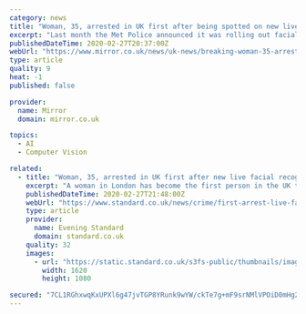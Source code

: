 ```yaml
---
category: news
title: "Woman, 35, arrested in UK first after being spotted on new live facial recognition cameras"
excerpt: "Last month the Met Police announced it was rolling out facial recognition cameras in the hopes of tackling ‘serious crime' including violence, gun and knife crime, child sexual exploitation and terrorism A woman has become the first UK resident to be arrested as a result of a new live facial recognition system implemented by police."
publishedDateTime: 2020-02-27T20:37:00Z
webUrl: "https://www.mirror.co.uk/news/uk-news/breaking-woman-35-arrested-uk-21592896"
type: article
quality: 9
heat: -1
published: false

provider:
  name: Mirror
  domain: mirror.co.uk

topics:
  - AI
  - Computer Vision

related:
  - title: "Woman, 35, arrested in UK first after new live facial recognition cameras rolled out"
    excerpt: "A woman in London has become the first person in the UK to be arrested using a new live facial recognition system rolled out by police. The 35-year-old was arrested for failing to appear in court in connection with a serious assault on an emergency worker. A Met spokesperson said: \"Officers arrested a 35-year-old woman at approx 5.30pm for ..."
    publishedDateTime: 2020-02-27T21:48:00Z
    webUrl: "https://www.standard.co.uk/news/crime/first-arrest-live-facial-recognition-met-police-a4373781.html"
    type: article
    provider:
      name: Evening Standard
      domain: standard.co.uk
    quality: 32
    images:
      - url: "https://static.standard.co.uk/s3fs-public/thumbnails/image/2020/01/24/10/stratfordfacialrecognition2401-1.jpg"
        width: 1620
        height: 1080

secured: "7CL1RGhxwqKxUPXl6g47jvTGP8YRunk9wYW/ckTe7g+mF9srNMlVPOiD0mHg2Ki+9PmMupxXvlIwb5x+quUX9s9gFcjQpdH4bl2qpnwIqrd+/D2E3CE6KyGq55962p+/0BMwprSMoN+FIZbqkrQeMzTy+thF0VWJvx7GkKuNMYz1mAAPf1SoPEAr51zYO0mpXSPDUgyTJ4ZD0mN0HMlly0m7B8imRkqrIoOFmCYOkzbhZWYslPMV9/vDKTjAmCyxdX/hRBugJ/cXykMsvQEeB1itj7VD/arbpoyH0HUQBO3cSPmrVzYTHhp+EgCoJS6mc2aZ9OB4Kqz5qWxfD+eqpAfu7wqQ+i6/bw8eRFRahGjVHB668YDmrCovnYoPbauaDOgQ6sGddT1WeN6Zf0scSy+4QJcc9TVddpwDoWe2oRI1ZZJQK2Z6DjDX4OsILVODNfj1C6SMHx/7usObos5qWgCaP1hpLK4Ru7gnf3F6YkU=;qDHDwqHezpg1VQ27WVX13g=="
---
```


